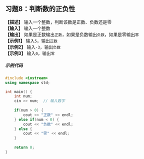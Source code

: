 ## 习题8：判断数的正负性

**【描述】** 输入一个整数，判断该数是正数、负数还是零 <br/>
**【输入】** 输入一个整数 <br/>
**【输出】** 如果是正数输出`正数`，如果是负数输出`负数`，如果是零输出`零` <br/>
**【示例1】** 输入`5`，输出`正数` <br/>
**【示例2】** 输入`-3`，输出`负数` <br/>
**【示例3】** 输入`0`，输出`零` <br/>

##### 示例代码

<PasswordProtected>

```cpp
#include <iostream>
using namespace std;

int main() {
    int num;
    cin >> num;  // 输入数字
    
    if(num > 0) {
        cout << "正数" << endl;
    } else if(num < 0) {
        cout << "负数" << endl;
    } else {
        cout << "零" << endl;
    }
    
    return 0;
}
```

</PasswordProtected> 